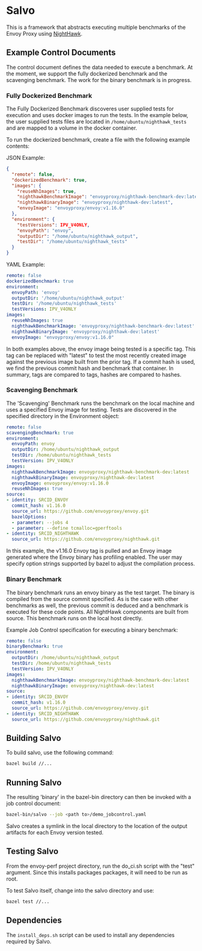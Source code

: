 # Salvo

This is a framework that abstracts executing multiple benchmarks of the Envoy Proxy using [NightHawk](https://github.com/envoyproxy/nighthawk).

## Example Control Documents

The control document defines the data needed to execute a benchmark. At the moment, we support the fully dockerized benchmark and the scavenging benchmark.  The work for the binary benchmark is in progress.

### Fully Dockerized Benchmark
The Fully Dockerized Benchmark discoveres user supplied tests for execution and uses docker images to run the tests. In the example below, the user supplied tests files are located in `/home/ubuntu/nighthawk_tests` and are mapped to a volume in the docker container.

To run the dockerized benchmark, create a file with the following example contents:

JSON Example:

```json
{
  "remote": false,
  "dockerizedBenchmark": true,
  "images": {
    "reuseNhImages": true,
    "nighthawkBenchmarkImage": "envoyproxy/nighthawk-benchmark-dev:latest",
    "nighthawkBinaryImage": "envoyproxy/nighthawk-dev:latest",
    "envoyImage": "envoyproxy/envoy:v1.16.0"
  },
  "environment": {
    "testVersions": IPV_V4ONLY,
    "envoyPath": "envoy",
    "outputDir": "/home/ubuntu/nighthawk_output",
    "testDir": "/home/ubuntu/nighthawk_tests"
  }
}
```

YAML Example:

```yaml
remote: false
dockerizedBenchmark: true
environment:
  envoyPath: 'envoy'
  outputDir: '/home/ubuntu/nighthawk_output'
  testDir: '/home/ubuntu/nighthawk_tests'
  testVersions: IPV_V4ONLY
images:
  reuseNhImages: true
  nighthawkBenchmarkImage: 'envoyproxy/nighthawk-benchmark-dev:latest'
  nighthawkBinaryImage: 'envoyproxy/nighthawk-dev:latest'
  envoyImage: "envoyproxy/envoy:v1.16.0"
```

In both examples above, the envoy image being tested is a specific tag. This tag can be replaced with "latest" to test the most recently created image against the previous image built from the prior tag. If a commit hash is used, we find the previous commit hash and benchmark that container.  In summary, tags are compared to tags, hashes are compared to hashes.

### Scavenging Benchmark
The 'Scavenging' Benchmark runs the benchmark on the local machine and uses a specified Envoy image for testing.  Tests are discovered in the specified directory in the Environment object:

```yaml
remote: false
scavengingBenchmark: true
environment:
  envoyPath: envoy
  outputDir: /home/ubuntu/nighthawk_output
  testDir: /home/ubuntu/nighthawk_tests
  testVersion: IPV_V4ONLY
images:
  nighthawkBenchmarkImage: envoyproxy/nighthawk-benchmark-dev:latest
  nighthawkBinaryImage: envoyproxy/nighthawk-dev:latest
  envoyImage: envoyproxy/envoy:v1.16.0
  reuseNhImages: true
source:
- identity: SRCID_ENVOY
  commit_hash: v1.16.0
  source_url: https://github.com/envoyproxy/envoy.git
  bazelOptions:
  - parameter: --jobs 4
  - parameter: --define tcmalloc=gperftools
- identity: SRCID_NIGHTHAWK
  source_url: https://github.com/envoyproxy/nighthawk.git
```

In this example, the v1.16.0 Envoy tag is pulled and an Envoy image generated where the Envoy binary has profiling enabled.  The user may specify option strings supported by bazel to adjust the compilation process.

### Binary Benchmark
The binary benchmark runs an envoy binary as the test target.  The binary is compiled from the source commit specified.  As is the case with other benchmarks as well, the previous commit is deduced and a benchmark is executed for these code points. All NightHawk components are built from source.  This benchmark runs on the local host directly.

Example Job Control specification for executing a binary benchmark:

```yaml
remote: false
binaryBenchmark: true
environment:
  outputDir: /home/ubuntu/nighthawk_output
  testDir: /home/ubuntu/nighthawk_tests
  testVersion: IPV_V4ONLY
images:
  nighthawkBenchmarkImage: envoyproxy/nighthawk-benchmark-dev:latest
  nighthawkBinaryImage: envoyproxy/nighthawk-dev:latest
source:
- identity: SRCID_ENVOY
  commit_hash: v1.16.0
  source_url: https://github.com/envoyproxy/envoy.git
- identity: SRCID_NIGHTHAWK
  source_url: https://github.com/envoyproxy/nighthawk.git
```


## Building Salvo

To build salvo, use the following command:

```bash
bazel build //...
```

## Running Salvo

The resulting 'binary' in the bazel-bin directory can then be invoked with a job control document:

```bash
bazel-bin/salvo --job <path to>/demo_jobcontrol.yaml
```

Salvo creates a symlink in the local directory to the location of the  output artifacts for each Envoy version tested.

## Testing Salvo

From the envoy-perf project directory, run the do_ci.sh script with the "test" argument. Since this installs packages packages, it will need to be run as root.

To test Salvo itself, change into the salvo directory and use:

```bash
bazel test //...
```

## Dependencies

The `install_deps.sh` script can be used to install any dependencies required by Salvo.
